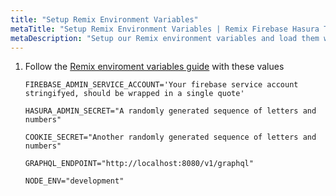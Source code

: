 ```yaml
---
title: "Setup Remix Environment Variables"
metaTitle: "Setup Remix Environment Variables | Remix Firebase Hasura Tutorial"
metaDescription: "Setup our Remix environment variables and load them with dotenv"
---
```


1.  Follow the [Remix enviroment variables guide](https://remix.run/docs/en/v1/guides/envvars#server-environment-variables) with these values

    ```env
    FIREBASE_ADMIN_SERVICE_ACCOUNT='Your firebase service account stringifyed, should be wrapped in a single quote'

    HASURA_ADMIN_SECRET="A randomly generated sequence of letters and numbers"

    COOKIE_SECRET="Another randomly generated sequence of letters and numbers"

    GRAPHQL_ENDPOINT="http://localhost:8080/v1/graphql"

    NODE_ENV="development"
    ```
